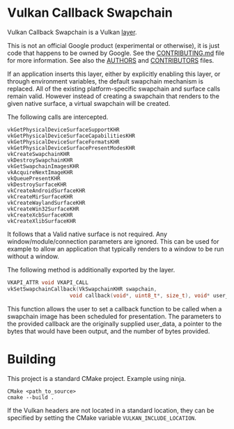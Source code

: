 # Vulkan Callback Swapchain

Vulkan Callback Swapchain is a Vulkan
[layer](https://github.com/KhronosGroup/Vulkan-LoaderAndValidationLayers/blob/master/loader/LoaderAndLayerInterface.md).

This is not an official Google product (experimental or otherwise), it is just
code that happens to be owned by Google. See the
[CONTRIBUTING.md](CONTRIBUTING.md) file for more information. See also the
[AUTHORS](AUTHORS) and [CONTRIBUTORS](CONTRIBUTORS) files.

If an application inserts this layer, either by explicitly enabling this
layer, or through environment variables, the default swapchain mechanism is
replaced. All of the existing platform-specific swapchain and surface calls
remain valid. However instead of creating a swapchain that
renders to the given native surface, a virtual swapchain will be created.

The following calls are intercepted.
```
vkGetPhysicalDeviceSurfaceSupportKHR
vkGetPhysicalDeviceSurfaceCapabilitiesKHR
vkGetPhysicalDeviceSurfaceFormatsKHR
vkGetPhysicalDeviceSurfacePresentModesKHR
vkCreateSwapchainKHR
vkDestroySwapchainKHR
vkGetSwapchainImagesKHR
vkAcquireNextImageKHR
vkQueuePresentKHR
vkDestroySurfaceKHR
vkCreateAndroidSurfaceKHR
vkCreateMirSurfaceKHR
vkCreateWaylandSurfaceKHR
vkCreateWin32SurfaceKHR
vkCreateXcbSurfaceKHR
vkCreateXlibSurfaceKHR
```

It follows that a Valid native surface is not required.
Any window/module/connection parameters are ignored. This can be used for
example to allow an application that typically renders to a window to
be run without a window.

The following method is additionally exported by the layer.
```c++
VKAPI_ATTR void VKAPI_CALL
vkSetSwapchainCallback(VkSwapchainKHR swapchain,
                    void callback(void*, uint8_t*, size_t), void* user_data);
```

This function allows the user to set a callback function to be called when a
swapchain image has been scheduled for presentation. The parameters
to the provided callback are the originally supplied user_data, a
pointer to the bytes that would have been output, and the number of bytes
provided.

# Building
This project is a standard CMake project.
Example using ninja.

```
CMake <path_to_source>
cmake --build .
```

If the Vulkan headers are not located in a standard location, they can be
specified by setting the CMake variable `VULKAN_INCLUDE_LOCATION`.